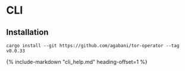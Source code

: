 # CLI

## Installation

```
cargo install --git https://github.com/agabani/tor-operator --tag v0.0.33
```

{%
   include-markdown "cli_help.md"
   heading-offset=1
%}
